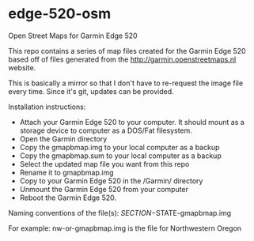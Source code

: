 # edge-520-osm
Open Street Maps for Garmin Edge 520

This repo contains a series of map files created for the Garmin Edge 520 based
off of files generated from the http://garmin.openstreetmaps.nl website.

This is basically a mirror so that I don't have to re-request the image file
every time.  Since it's git, updates can be provided.

Installation instructions:
- Attach your Garmin Edge 520 to your computer.  It should mount as a storage
  device to computer as a DOS/Fat filesystem.
- Open the Garmin directory
- Copy the gmapbmap.img to your local computer as a backup
- Copy the gmapbmap.sum to your local computer as a backup
- Select the updated map file you want from this repo
- Rename it to gmapbmap.img
- Copy to your Garmin Edge 520 in the /Garmin/ directory
- Unmount the Garmin Edge 520 from your computer
- Reboot the Garmin Edge 520.


Naming conventions of the file(s):
  $SECTION-$STATE-gmapbmap.img

For example:
  nw-or-gmapbmap.img is the file for Northwestern Oregon
